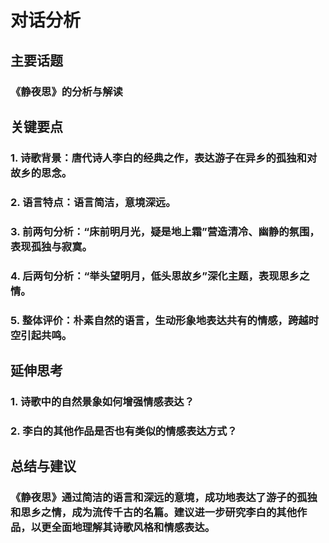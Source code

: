 # 对话分析
## 主要话题
### 《静夜思》的分析与解读
## 关键要点
### 1. 诗歌背景：唐代诗人李白的经典之作，表达游子在异乡的孤独和对故乡的思念。
### 2. 语言特点：语言简洁，意境深远。
### 3. 前两句分析：“床前明月光，疑是地上霜”营造清冷、幽静的氛围，表现孤独与寂寞。
### 4. 后两句分析：“举头望明月，低头思故乡”深化主题，表现思乡之情。
### 5. 整体评价：朴素自然的语言，生动形象地表达共有的情感，跨越时空引起共鸣。
## 延伸思考
### 1. 诗歌中的自然景象如何增强情感表达？
### 2. 李白的其他作品是否也有类似的情感表达方式？
## 总结与建议
### 《静夜思》通过简洁的语言和深远的意境，成功地表达了游子的孤独和思乡之情，成为流传千古的名篇。建议进一步研究李白的其他作品，以更全面地理解其诗歌风格和情感表达。